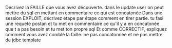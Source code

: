 Décrivez la FAILLE que vous avez découverte. dans le update user on peut mettre du sql en mettant en commentaire ce qui est concatonée
Dans une session EXPLOIT, décrivez étape par étape comment en tirer partie. tu fasi une requete postan et tu met en commentaire ce qu'il y a en concatonée que t a pas besoin et tu met ton propre sql
Et comme CORRECTIF, expliquez comment vous avez comblé la faille. ne pas concatonnée et ne pas mettre de jdbc template 
